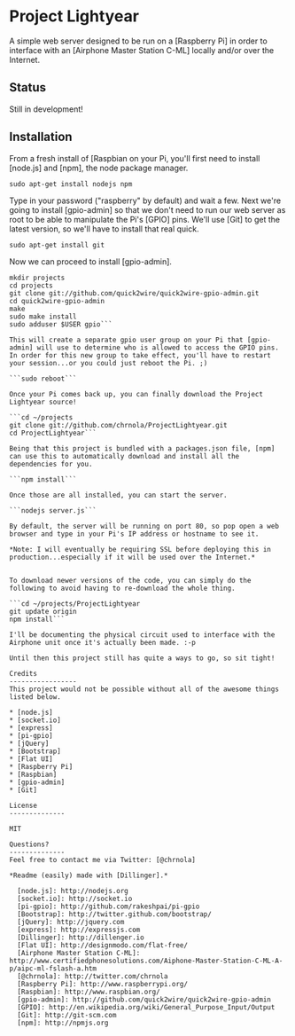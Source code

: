 Project Lightyear
=========

A simple web server designed to be run on a [Raspberry Pi] in order to interface with an [Airphone Master Station C-ML] locally and/or over the Internet.

Status
---------------------

Still in development!

Installation
--------------

From a fresh install of [Raspbian on your Pi, you'll first need to install [node.js] and [npm], the node package manager.

```sudo apt-get install nodejs npm```

Type in your password ("raspberry" by default) and wait a few. Next we're going to install [gpio-admin] so that we don't need to run our web server as root to be able to manipulate the Pi's [GPIO] pins. We'll use [Git] to get the latest version, so we'll have to install that real quick.

```sudo apt-get install git```

Now we can proceed to install [gpio-admin].

```cd ~
mkdir projects
cd projects
git clone git://github.com/quick2wire/quick2wire-gpio-admin.git
cd quick2wire-gpio-admin
make
sudo make install
sudo adduser $USER gpio```

This will create a separate gpio user group on your Pi that [gpio-admin] will use to determine who is allowed to access the GPIO pins. In order for this new group to take effect, you'll have to restart your session...or you could just reboot the Pi. ;)

```sudo reboot```

Once your Pi comes back up, you can finally download the Project Lightyear source!

```cd ~/projects
git clone git://github.com/chrnola/ProjectLightyear.git
cd ProjectLightyear```

Being that this project is bundled with a packages.json file, [npm] can use this to automatically download and install all the dependencies for you.

```npm install```

Once those are all installed, you can start the server.

```nodejs server.js```

By default, the server will be running on port 80, so pop open a web browser and type in your Pi's IP address or hostname to see it.

*Note: I will eventually be requiring SSL before deploying this in production...especially if it will be used over the Internet.*


To download newer versions of the code, you can simply do the following to avoid having to re-download the whole thing.

```cd ~/projects/ProjectLightyear
git update origin
npm install```

I'll be documenting the physical circuit used to interface with the Airphone unit once it's actually been made. :-p

Until then this project still has quite a ways to go, so sit tight!

Credits
-----------------
This project would not be possible without all of the awesome things listed below.

* [node.js]
* [socket.io]
* [express]
* [pi-gpio]
* [jQuery]
* [Bootstrap]
* [Flat UI]
* [Raspberry Pi]
* [Raspbian]
* [gpio-admin]
* [Git]

License
--------------

MIT

Questions?
--------------
Feel free to contact me via Twitter: [@chrnola]

*Readme (easily) made with [Dillinger].*

  [node.js]: http://nodejs.org
  [socket.io]: http://socket.io
  [pi-gpio]: http://github.com/rakeshpai/pi-gpio
  [Bootstrap]: http://twitter.github.com/bootstrap/
  [jQuery]: http://jquery.com  
  [express]: http://expressjs.com
  [Dillinger]: http://dillenger.io
  [Flat UI]: http://designmodo.com/flat-free/
  [Airphone Master Station C-ML]: http://www.certifiedphonesolutions.com/Aiphone-Master-Station-C-ML-A-p/aipc-ml-fslash-a.htm
  [@chrnola]: http://twitter.com/chrnola
  [Raspberry Pi]: http://www.raspberrypi.org/
  [Raspbian]: http://www.raspbian.org/
  [gpio-admin]: http://github.com/quick2wire/quick2wire-gpio-admin
  [GPIO]: http://en.wikipedia.org/wiki/General_Purpose_Input/Output
  [Git]: http://git-scm.com
  [npm]: http://npmjs.org
    
